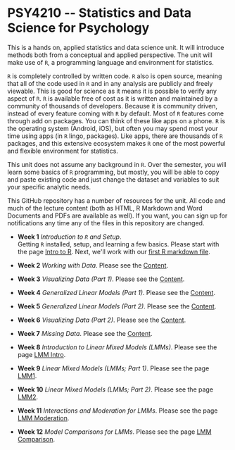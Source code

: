 # PSY4210 -- Statistics and Data Science for Psychology

This is a hands on, applied statistics and data science unit. It will
introduce methods both from a conceptual and applied perspective. The
unit will make use of `R`, a programming language and environment for
statistics.

`R` is completely controlled by written code. `R` also is open source,
meaning that all of the code used in `R` and in any analysis are
publicly and freely viewable. This is good for science as it means it
is possible to verify any aspect of `R`. `R` is available free of cost
as it is written and maintained by a community of thousands of
developers. Because it is community
driven, instead of every feature coming with `R` by default. Most of
`R` features come through add on packages. You can think of these like
apps on a phone. `R` is the operating system (Android, iOS), but often
you may spend most your time using apps (in `R` lingo,
packages). Like apps, there are thousands of `R` packages, and this
extensive ecosystem makes `R` one of the most powerful and flexible
environment for statistics.

This unit does not assume any background in `R`. Over the semester,
you will learn some basics of `R` programming, but mostly, you will be
able to copy and paste existing code and just change the dataset and
variables to suit your specific analytic needs.

This GitHub repository has a number of resources for the unit.
All code and much of the lecture content (both as HTML, R Markdown and
Word Documents and PDFs are available as well). If you want, you can
sign up for notifications any time any of the files in this repository
are changed.

- **Week 1** *Introduction to `R` and Setup*.  
  Getting `R` installed, setup, and learning a few basics. 
  Please start with the page [Intro to R](IntroR.md).
  Next, we'll work with our [first R markdown file](MyFirstRMarkdown.rmd).

- **Week 2** *Working with Data*.
  Please see the [Content](WorkData.html).

- **Week 3** *Visualizing Data (Part 1)*.
  Please see the [Content](DataViz1.html).

- **Week 4** *Generalized Linear Models (Part 1)*.
  Please see the [Content](GLM1.html).
  
- **Week 5** *Generalized Linear Models (Part 2)*.
  Please see the [Content](GLM2.html).
  
- **Week 6** *Visualizing Data (Part 2)*. 
  Please see the [Content](DataViz2.html).

- **Week 7** *Missing Data*.
  Please see the [Content](MissingData.html).

- **Week 8** *Introduction to Linear Mixed Models (LMMs)*.
  Please see the page [LMM Intro](LMM_Intro.html).

- **Week 9** *Linear Mixed Models (LMMs; Part 1)*.
  Please see the page [LMM1](LMM1.html).

- **Week 10** *Linear Mixed Models (LMMs; Part 2)*.
  Please see the page [LMM2](LMM2.html).

- **Week 11** *Interactions and Moderation for LMMs*.
  Please see the page [LMM Moderation](LMM_Moderation.html).

-  **Week 12** *Model Comparisons for LMMs*.
  Please see the page [LMM Comparison](LMM_Comparison.html).


